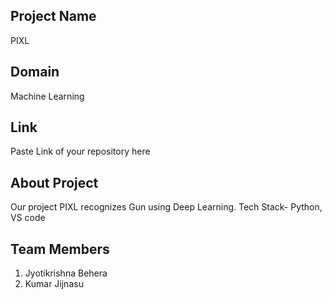 ## Project Name

PIXL

## Domain

Machine Learning
## Link

Paste Link of your repository here

## About Project

Our project PIXL recognizes Gun using Deep Learning.
Tech Stack- Python, VS code

## Team Members

 1. Jyotikrishna Behera
 2. Kumar Jijnasu

